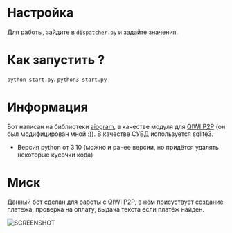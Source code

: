 # Настройка
Для работы, зайдите в ```dispatcher.py``` и задайте значения.

# Как запустить ?
```python start.py```.
```python3 start.py```

# Информация 
Бот написан на библиотеки [aiogram](https://github.com/aiogram/aiogram), в качестве модуля для [QIWI P2P](https://github.com/Urmipie/qiwi-p2p-api) (он был модифицирован мной :)). В качестве СУБД используется sqlite3.
- Версия python от 3.10 (можно и ранее версии, но придётся удалять некоторые кусочки кода)

# Миск
Данный бот сделан для работы с QIWI P2P, в нём присуствует создание платежа, проверка на оплату, выдача текста если платёж найден.

![SCREENSHOT](https://imgur.com/6EYulxN)
